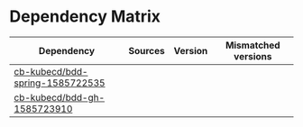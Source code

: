 # Dependency Matrix

Dependency | Sources | Version | Mismatched versions
---------- | ------- | ------- | -------------------
[cb-kubecd/bdd-spring-1585722535](https://github.com/cb-kubecd/bdd-spring-1585722535.git) |  | []() | 
[cb-kubecd/bdd-gh-1585723910](https://github.com/cb-kubecd/bdd-gh-1585723910.git) |  | []() | 
